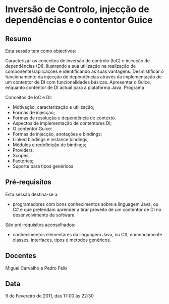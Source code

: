 # Inversão de Controlo, injecção de dependências e o contentor Guice

## Resumo

Esta sessão tem como objectivos:

Caracterizar os conceitos de inversão de controlo (IoC) e injecção de dependências (DI), ilustrando a sua utilização na realização de componentes/aplicações e identificando as suas vantagens.
Desmistificar o funcionamento da injecção de dependências através da implementação de um contentor de DI com funcionalidades básicas.
Apresentar o Guice, enquanto contentor de DI actual para a plataforma Java.
Programa

Conceitos de IoC e DI:
* Motivação, caracterização e utilização;
* Formas de injecção;
* Formas de resolução e dependência de contexto.
* Aspectos de implementação de contentores DI;
* O contentor Guice:
* Formas de injecção, anotações e bindings;
* Linked bindings e instance bindings;
* Módulos e redefinição de bindings;
* Providers;
* Scopes;
* Factories;
* Suporte para tipos genéricos.

## Pré-requisitos

Esta sessão destina-se a:

* programadores com bons conhecimentos sobre a linguagem Java, ou C# e que pretendam aprender a tirar proveito de um contentor de DI no desenvolvimento de software.

São pré-requisitos aconselhados:

* conhecimentos elementares da linguagem Java, ou C#, nomeadamente classes, interfaces, tipos e métodos genéricos.

## Docentes

Miguel Carvalho e Pedro Félix

## Data

9 de Fevereiro de 2011, das 17:00 às 22:30